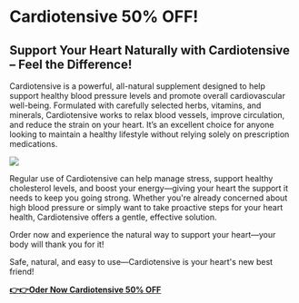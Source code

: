 # Cardiotensive 50% OFF!

## Support Your Heart Naturally with Cardiotensive – Feel the Difference!

Cardiotensive is a powerful, all-natural supplement designed to help support healthy blood pressure levels and promote overall cardiovascular well-being. Formulated with carefully selected herbs, vitamins, and minerals, Cardiotensive works to relax blood vessels, improve circulation, and reduce the strain on your heart. It’s an excellent choice for anyone looking to maintain a healthy lifestyle without relying solely on prescription medications.

![](https://i.imgur.com/MaUcF0G.jpeg)

Regular use of Cardiotensive can help manage stress, support healthy cholesterol levels, and boost your energy—giving your heart the support it needs to keep you going strong. Whether you're already concerned about high blood pressure or simply want to take proactive steps for your heart health, Cardiotensive offers a gentle, effective solution.

Order now and experience the natural way to support your heart—your body will thank you for it!

Safe, natural, and easy to use—Cardiotensive is your heart's new best friend!

[**👉👉Oder Now Cardiotensive 50% OFF**](https://sites.google.com/view/cardiotensive-all)
